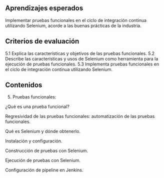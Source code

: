 ## Aprendizajes esperados
Implementar pruebas funcionales en el ciclo de integración continua utilizando Selenium, acorde a las buenas prácticas de la industria.

## Criterios de evaluación
5.1 Explica las características y objetivos de las pruebas funcionales.
5.2 Describe las características y usos de Selenium como herramienta para la ejecución de pruebas funcionales.
5.3 Implementa pruebas funcionales en el ciclo de integración continua utilizando Selenium.
## Contenidos
5. Pruebas funcionales:

¿Qué es una prueba funcional?

Regresividad de las pruebas funcionales: automatización de las pruebas funcionales.

Qué es Selenium y dónde obtenerlo.

Instalación y configuración.

Construcción de pruebas con Selenium.

Ejecución de pruebas con Selenium.

Configuración de pipeline en Jenkins.